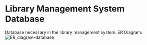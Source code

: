 # Library Management System Database

Database necessary in the library management system. ER Diagram:
![ER_diagram-database](https://github.com/GWeronika/librarySystemDB/assets/126601389/061bc083-12c4-4537-be1f-5dd8ff1e3e84)
